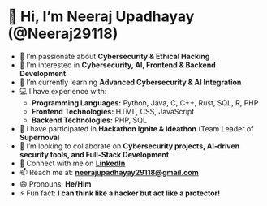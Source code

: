 # 👋 Hi, I’m Neeraj Upadhayay (@Neeraj29118)  
- 🔐 I’m passionate about **Cybersecurity & Ethical Hacking**  
- 👀 I’m interested in **Cybersecurity, AI, Frontend & Backend Development**  
- 🌱 I’m currently learning **Advanced Cybersecurity & AI Integration**  
- 💻 I have experience with:  
  - **Programming Languages:** Python, Java, C, C++, Rust, SQL, R, PHP  
  - **Frontend Technologies:** HTML, CSS, JavaScript  
  - **Backend Technologies:** PHP, SQL  
- 🚀 I have participated in **Hackathon Ignite & Ideathon** (Team Leader of **Supernova**)  
- 💞️ I’m looking to collaborate on **Cybersecurity projects, AI-driven security tools, and Full-Stack Development**  
- 🔗 Connect with me on **[LinkedIn](https://www.linkedin.com/in/neeraj-upadhayay-2nd-a0958a246/)**  
- 📫 Reach me at: **neerajupadhayay29118@gmail.com**  
- 😄 Pronouns: **He/Him**  
- ⚡ Fun fact: **I can think like a hacker but act like a protector!**  
